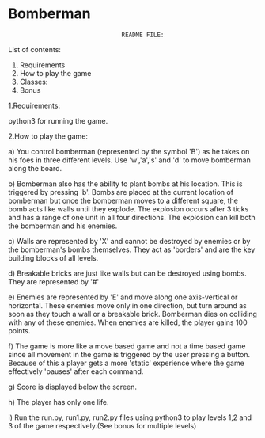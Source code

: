 # Bomberman

								 	README FILE:
List of contents:

1. Requirements
2. How to play the game
3. Classes:
4. Bonus

1.Requirements:
  
  python3 for running the game.

2.How to play the game:

  a) You control bomberman (represented by the symbol 'B') as he takes on his foes in three different levels. Use 'w','a','s' and 'd' to move bomberman along the board. 

  b) Bomberman also has the ability to plant bombs at his location. This is triggered by pressing 'b'. Bombs are placed at the current location of bomberman but once the bomberman moves to a different square, the bomb acts like walls until they explode. The explosion occurs after 3 ticks and has a range of one unit in all four directions. The explosion can kill both the bomberman and his enemies. 

  c) Walls are represented by 'X' and cannot be destroyed by enemies or by the bomberman's bombs themselves. They act as 'borders' and are the key building blocks of all levels.

  d) Breakable bricks are just like walls but can be destroyed using bombs. They are represented by '#'

  e) Enemies are represented by 'E' and move along one axis-vertical or horizontal. These enemies move only in one direction, but turn around as soon as they touch a wall or a breakable brick. Bomberman dies on colliding with any of these enemies. When enemies are killed, the player gains 100 points.

  f) The game is more like a move based game and not a time based game since all movement in the game is triggered by the user pressing a button. Because of this a player gets a more 'static' experience where the game effectively 'pauses' after each command.

  g) Score is displayed below the screen.

  h) The player has only one life.

  i) Run the run.py, run1.py, run2.py files using python3 to play levels 1,2 and 3 of the game respectively.(See bonus for multiple levels)
		           


